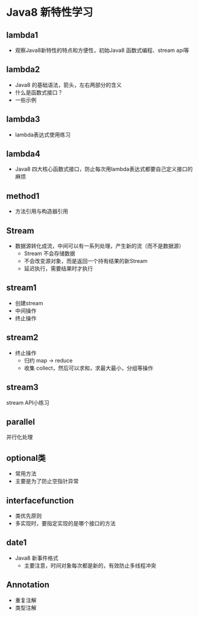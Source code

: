 # Java8 新特性学习

## lambda1 
- 观察Java8新特性的特点和方便性，初始Java8 函数式编程、stream api等

## lambda2
- Java8 的基础语法，箭头，左右两部分的含义
- 什么是函数式接口？
- 一些示例

## lambda3
- lambda表达式使用练习

## lambda4
- Java8 四大核心函数式接口，防止每次用lambda表达式都要自己定义接口的麻烦

## method1
- 方法引用与构造器引用

## Stream
- 数据源转化成流，中间可以有一系列处理，产生新的流（而不是数据源）
    - Stream 不会存储数据
    - 不会改变源对象，而是返回一个持有结果的新Stream
    - 延迟执行，需要结果时才执行
## stream1
- 创建stream
- 中间操作
- 终止操作  
   
## stream2
- 终止操作
    - 归约 map -> reduce
    - 收集 collect，然后可以求和，求最大最小，分组等操作
    
## stream3
stream API小练习

## parallel
并行化处理

## optional类
- 常用方法
- 主要是为了防止空指针异常

## interfacefunction
- 类优先原则
- 多实现时，要指定实现的是哪个接口的方法

## date1 
- Java8 新事件格式
    - 主要注意，时间对象每次都是新的，有效防止多线程冲突   

## Annotation
- 重复注解
- 类型注解